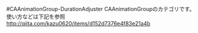 #CAAnimationGroup-DurationAdjuster
CAAnimationGroupのカテゴリです。
使い方などは下記を参照
http://qiita.com/kazu0620/items/d152d7376e4f83e21a4b
